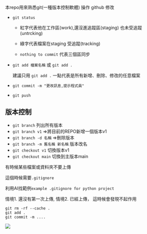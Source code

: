 本repo用來熟悉git(一種版本控制軟體) 操作
github 修改
- `git status`

  - 紅字代表他在工作區(work),還沒進追蹤區(staging) 也未受追蹤(untrcking)

  - 綠字代表檔案在staging 受追蹤(tracking)

  - `nothing to commit` 代表三個區同步

- `git add 檔案名稱` 或 `git add .`
  
  建議只用 `git add .` 一點代表是所有新增、刪除、修改的任意檔案

- `git commit -m "更改訊息,提示程式員"`

- `git push`

## 版本控制

- `git branch` 列出所有版本
- `git branch v1` =>將目前的REPO新增一個版本v1
- `git branch -d 名稱` =>刪除版本
- `git branch -m 舊名稱 新名稱` 版本改名
- `git checkout v1` 切換版本v1
- `git checkout main` 切換到主版本main


有時候某些檔案或資料夾不要上傳

這個時候需要`.gitignore`

利用AI找範例`example .gitignore for python project`

情境1. 還沒有第一次上傳,
情境2. 已經上傳， 這時候會發現不起作用
```
git rm -rf --cache .
git add .
git commit -m ....
```

![](img/git-workflow.jpeg)